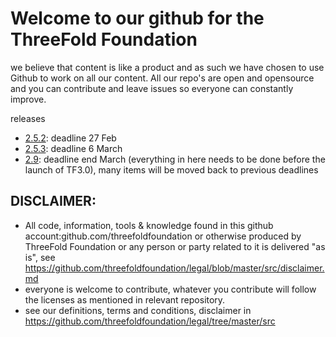 
# Welcome to our github for the ThreeFold Foundation

we believe that content is like a product and as such we have chosen to use Github to work on all our content.
All our repo's are open and opensource and you can contribute and leave issues so everyone can constantly improve.

releases

- [2.5.2](): deadline 27 Feb
- [2.5.3](): deadline 6 March
- [2.9](): deadline end March (everything in here needs to be done before the launch of TF3.0), many items will be moved back to previous deadlines


## DISCLAIMER:

- All code, information, tools & knowledge found in this github account:github.com/threefoldfoundation or otherwise produced by ThreeFold Foundation or any person or party related to it is delivered "as is", see https://github.com/threefoldfoundation/legal/blob/master/src/disclaimer.md
- everyone is welcome to contribute, whatever you contribute will follow the licenses as mentioned in relevant repository.
- see our definitions, terms and conditions, disclaimer in https://github.com/threefoldfoundation/legal/tree/master/src


